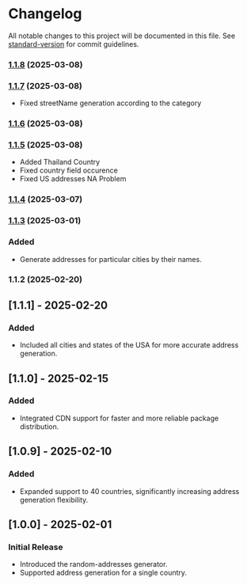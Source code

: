 # Changelog

All notable changes to this project will be documented in this file. See [standard-version](https://github.com/conventional-changelog/standard-version) for commit guidelines.

### [1.1.8](https://github.com/textcompare/random-addresses-generator/compare/v1.1.7...v1.1.8) (2025-03-08)

### [1.1.7](https://github.com/textcompare/random-addresses-generator/compare/v1.1.6...v1.1.7) (2025-03-08)
- Fixed streetName generation according to the category

### [1.1.6](https://github.com/textcompare/random-addresses-generator/compare/v1.1.5...v1.1.6) (2025-03-08)

### [1.1.5](https://github.com/textcompare/random-addresses-generator/compare/v1.1.4...v1.1.5) (2025-03-08)
- Added Thailand Country
- Fixed country field occurence
- Fixed US addresses NA Problem

### [1.1.4](https://github.com/textcompare/random-addresses-generator/compare/v1.1.3...v1.1.4) (2025-03-07)

### [1.1.3](https://github.com/textcompare/random-addresses-generator/compare/v1.1.2...v1.1.3) (2025-03-01)
### Added
- Generate addresses for particular cities by their names.

### 1.1.2 (2025-02-20)

## [1.1.1] - 2025-02-20
### Added
- Included all cities and states of the USA for more accurate address generation.

## [1.1.0] - 2025-02-15
### Added
- Integrated CDN support for faster and more reliable package distribution.

## [1.0.9] - 2025-02-10
### Added
- Expanded support to 40 countries, significantly increasing address generation flexibility.

## [1.0.0] - 2025-02-01
### Initial Release
- Introduced the random-addresses generator.
- Supported address generation for a single country.
